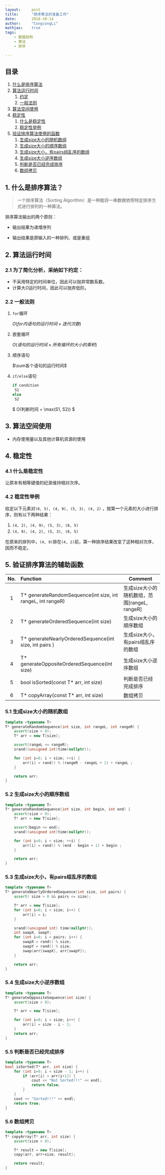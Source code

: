 ```yaml
---
layout:     post
title:      "排序算法的准备工作"
date:       2018-10-14
author:     "CongcongLi"
mathjax:    true
tags:
    - 数据结构
    - 算法
    - 排序

---
```


## 目录

1. [什么是排序算法](#1)
2. [算法运行时间](#2)
   1. [约定](#2.1)
   2. [一般法则](#2.2)
3. [算法空间使用](#3)
4. [稳定性](#4)
   1. [什么是稳定性](#4.1)
   2. [稳定性举例](#4.2)
5. [验证排序算法使用的函数](#5.1)
   1.  [生成size大小的随机数组](#5.1)
   2. [生成size大小的顺序数组](#5.2)
   3. [生成size大小，有pairs组乱序的数组](#5.3)
   4. [生成size大小逆序数组](#5.4)
   5. [判断是否已经完成排序](#5.5)
   6. [数组拷贝](#5.6)



## <span id="1">1. 什么是排序算法？</span>

> 一个排序算法（Sorting Algorithm）是一种能将一串数据依照特定排序方式进行排列的一种算法。

排序算法输出的两个原则：

* 输出结果为递增序列

* 输出结果是原输入的一种排列、或是重组


## <span id="2">2. 算法运行时间</span>

### <span id="2.1">2.1 为了简化分析，采纳如下约定：</span>

* 不采用特定的时间单位，因此可以抛弃常数系数。
* 计算大$O$运行时间，因此可以抛弃低阶。

### <span id="2.2">2.2 一般法则</span>

1. `for`循环

   $O(for 内语句的运行时间 \times 迭代次数)$

2. 嵌套循环

   $O(语句的运行时间 \times 所有循环的大小的乘积)$

3. 顺序语句

   $\sum各个语句的运行时间$

4. `if/else`语句

   ```C++
   if condition
   	S1
   else
   	S2
   ```

   $ O(判断时间 + \max(S1, S2)) $

## <span id="3">3. 算法空间使用</span>

* 内存使用量以及其他计算机资源的使用

## <span id="4">4. 稳定性</span>

### 4.1 什么是稳定性

让原本有相等键值的纪录维持相对次序。

### 4.2 稳定性举例

给定以下元素对`(8, 5), (4, 9), (5, 3), (4, 2)` ，按第**一**个元素的大小进行排序，则有以下两种结果：

1. `(4, 2), (4, 9), (5, 3), (8, 5)`　
2. `(4, 9), (4, 2), (5, 3), (8, 5)`　

在原来的排列中，`(4, 9)`排在`(4, 2)`前，第一种排序结果改变了这种相对次序，因而不稳定。

## <span id="5">5. 验证排序算法的辅助函数</span>

| No.  | Function                                                    | Comment                                      |
| :--: | :---------------------------------------------------------- | -------------------------------------------- |
|  1   | T* generateRandomSequence(int size, int rangeL, int rangeR) | 生成size大小的随机数组，范围[rangeL, rangeR] |
|  2   | T* generateOrderedSequence(int size)                        | 生成size大小的顺序数组                       |
|  3   | T* generateNearlyOrderedSequence(int size, int pairs )      | 生成size大小，有pairs组乱序的数组            |
|  4   | T* generateOppositeOrderedSequence(int size)                | 生成size大小逆序数组                         |
|  5   | bool isSorted(const T* arr, int size)                       | 判断是否已经完成排序                         |
|  6   | T* copyArray(const T* arr, int size)                        | 数组拷贝                                     |

### <span id="5.1">5.1 生成size大小的随机数组</span>

```c++
template <typename T>
T* generateRandomSequence(int size, int rangeL, int rangeR) {
    assert(size > 0);
    T* arr = new T[size];

    assert(rangeL <= rangeR);
    srand((unsigned int)time(nullptr));

    for (int i=0; i < size; ++i) {
        arr[i] = rand() % (rangeR - rangeL + 1) + rangeL ;
    }

    return arr;
}
```

### <span id="5.2">5.2 生成size大小的顺序数组</span>

```c++
template <typename T>
T* generateRandomSequence(int size, int begin, int end) {
    assert(size > 0);
    T* arr = new T[size];

    assert(begin <= end);
    srand((unsigned int)time(nullptr));

    for (int i=0; i < size; ++i) {
        arr[i] = rand() % (end - begin + 1) + begin ;
    }

    return arr;
}
```

### <span id="5.3">5.3 生成size大小，有pairs组乱序的数组</span>

```c++
template <typename T>
T* generateNearlyOrderedSequence(int size, int pairs) {
    assert( size > 0 && pairs <= size);

    T* arr = new T[size];
    for (int i=0; i < size; i++) {
        arr[i] = i;
    }

    srand((unsigned int) time(nullptr));
    int swapX, swapY;
    for (int i=0; i < pairs; i++) {
        swapX = rand() % size;
        swapY = rand() % size;
        swap(arr[swapX], arr[swapY]);
    }

    return arr;
}
```

### <span id="5.4">5.4 生成size大小逆序数组</span>

```c++
template <typename T>
T* generateOppositeSequence(int size) {
    assert(size > 0);

    T* arr = new T[size];

    for (int i=0; i < size; i++) {
        arr[i] = size - i - 1;
    }
    return arr;
}
```

### <span id="5.5">5.5 判断是否已经完成排序</span>

```c++
template <typename T>
bool isSorted(T* arr, int size) {
    for (int i=0; i < size - 1; i++) {
        if (arr[i] > arr[i+1]) {
            cout << "Not Sorted!!!" << endl;
            return false;
        }
    }
    cout << "Sorted!!!" << endl;
    return true;
}
```

### <span id="5.6">5.6 数组拷贝</span>

```c++
template <typename T>
T* copyArray(T* arr, int size) {
    assert(size > 0);

    T* result = new T[size];
    copy(arr, arr+size, result);

    return result;
}
```


